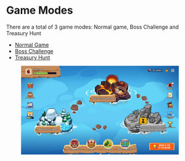 # Game Modes

There are a total of 3 game modes: Normal game, Boss Challenge and Treasury Hunt

* [Normal Game](../../game-features/gameplay/normal-game.md)
* [Boss Challenge](../../game-features/gameplay/boss-challenge.md)
* [Treasury Hunt](../../game-features/gameplay/treasury-hunt.md)

<figure><img src="../../.gitbook/assets/image (1) (1) (1).png" alt=""><figcaption></figcaption></figure>
